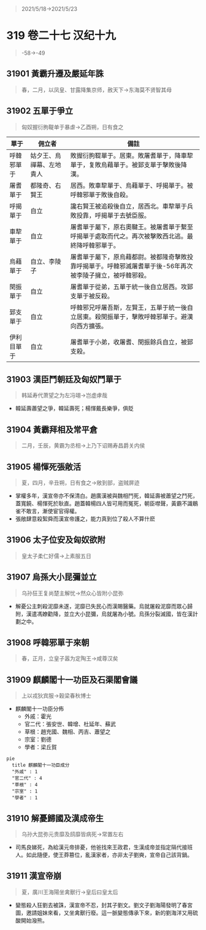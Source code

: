 > 2021/5/18->2021/5/23

# 319 卷二十七 汉纪十九

> -58->-49

## 31901 黃霸升遷及嚴延年誅
> 春，二月，以凤皇、甘露降集京师，赦天下->东海莫不贤智其母

## 31902 五單于爭立
> 匈奴握衍朐鞮单于暴虐->乙酉朔，日有食之

單于|佣立者|備註
--|--|--
呼韓邪單于|姑夕王、烏禪幕、左地貴人|敗握衍朐鞮單于。居東。敗屠耆單于，降車犂單于，复敗烏藉單于。被郅支單于擊敗後降漢。
屠耆單于|都隆奇、右賢王|居西。敗車犂單于、烏藉單于、呼揭單于。被呼韓邪單于敗後自殺。
呼揭單于|自立|讒右賢王被追殺後自立，居西北。車犂單于兵敗投靠，呼揭單于去號臣服。
車犂單于|自立|屠耆單于屬下，原右奧鞬王。被屠耆單于繫至呼揭單于處取而代之。再次被擊敗西北逃。最終降呼韓邪單于。
烏藉單于|自立、李陵子|屠耆單于屬下，原烏藉都尉。被都隆奇擊敗投靠呼揭單于。呼韓邪滅屠耆單于後-56年再次被李陵子擁立，被呼韓邪殺。
閏振單于|自立|屠耆單于從弟，五單于統一後自立居西。攻郅支單于被反殺。
郅支單于|自立|呼韓邪兄呼屠吾斯，左賢王，五單于統一後自立居東。殺閏振單于，擊敗呼韓邪單于。避漢向西方擴張。
伊利目單于|自立|屠耆單于小弟，收屠耆、閏振餘兵自立，被郅支殺。

## 31903 漢臣鬥朝廷及匈奴鬥單于
> 韩延寿代萧望之为左冯翊->岂虚虖哉
- 韓延壽蕭望之爭，韓延壽死；楊惲戴長樂爭，俱貶

## 31904 黃霸拜相及常平倉
> 二月，壬辰，黄霸为丞相->上乃下诏赐寿昌爵关内侯

## 31905 楊惲死張敞活
> 夏，四月，辛丑朔，日有食之->敞到部，盗贼屏迹
- 掌權多年，漢宣帝亦不保清白。趙廣漢被與魏相鬥死，韓延壽被蕭望之鬥死，蓋寬饒、楊惲死於耿直。趙蓋韓楊四人皆可用而冤死，朝臣噤聲，黃霸不識鶡雀不敢言，漸使宦官得權。
- 張敞肆意殺絮舜而漢宣帝護之，能力真到位了殺人不算什麽

## 31906 太子位安及匈奴欲附
> 皇太子柔仁好儒->上素服五日

## 31907 烏孫大小昆彌並立
> 乌孙狂王复尚楚主解忧->然众心皆附小昆弥
- 解憂公主刺殺泥靡未遂，泥靡已失民心而漢賜醫藥。烏就屠殺泥靡而眾心歸附，漢遣馮嫽勸降，並立大小昆彌，烏就屠為小號。烏孫分裂滅國，皆在漢計劃之中。

## 31908 呼韓邪單于來朝
> 春，正月，立皇子嚣为定陶王->咸尊汉矣

## 31909 麒麟閣十一功臣及石渠閣會議
> 上以戎狄宾服->穀梁春秋博士
- 麒麟閣十一功臣分佈
  - 外戚：霍光
  - 官二代：張安世、韓增、杜延年、蘇武
  - 草根：趙充國、魏相、丙吉、蕭望之
  - 宗室：劉德
  - 學者：梁丘賀

```mermaid
pie
  title 麒麟閣十一功臣成分
  "外戚" : 1
  "官二代" : 4
  "草根" : 4
  "宗室" : 1
  "學者" : 1
```

## 31910 解憂歸國及漢成帝生
> 乌孙大昆弥元贵靡及鸱靡皆病死->常置左右
- 司馬良娣死，為給漢元帝排憂，他爸找來王政君，生漢成帝並指定隔代接班人。如此隨便，使王莽篡位，亂漢家者，亦非太子劉奭，宣帝自己該背鍋。

## 31911 漢宣帝崩
> 夏，廣川王海陽坐禽獸行->皇后曰皇太后
- 變態殺人狂劉去被誅，漢宣帝不忍，封其子劉文。劉文子劉海陽發明了春宮圖，邀請姐妹來看，又坐禽獸行廢。這一脈變態傳承下來，新的劉海洋又用硫酸開始潑熊。

